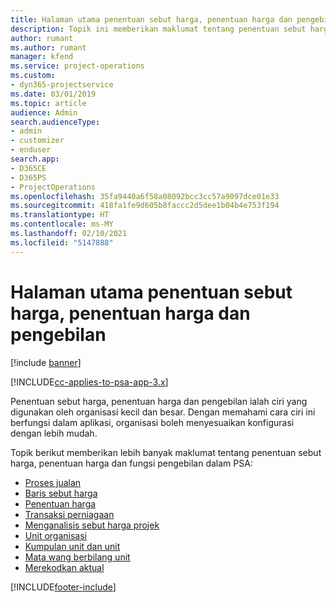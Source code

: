 ```yaml
---
title: Halaman utama penentuan sebut harga, penentuan harga dan pengebilan
description: Topik ini memberikan maklumat tentang penentuan sebut harga, penentuan harga dan pengebilan.
author: rumant
ms.author: rumant
manager: kfend
ms.service: project-operations
ms.custom:
- dyn365-projectservice
ms.date: 03/01/2019
ms.topic: article
audience: Admin
search.audienceType:
- admin
- customizer
- enduser
search.app:
- D365CE
- D365PS
- ProjectOperations
ms.openlocfilehash: 35fa9440a6f58a08092bcc3cc57a9097dce01e33
ms.sourcegitcommit: 418fa1fe9d605b8faccc2d5dee1b04b4e753f194
ms.translationtype: HT
ms.contentlocale: ms-MY
ms.lasthandoff: 02/10/2021
ms.locfileid: "5147888"
---
```

# <a name="quoting-pricing-and-billing-home-page"></a>Halaman utama penentuan sebut harga, penentuan harga dan pengebilan

[!include [banner](../includes/psa-now-project-operations.md)]

[!INCLUDE[cc-applies-to-psa-app-3.x](../includes/cc-applies-to-psa-app-3x.md)]

Penentuan sebut harga, penentuan harga dan pengebilan ialah ciri yang digunakan oleh organisasi kecil dan besar. Dengan memahami cara ciri ini berfungsi dalam aplikasi, organisasi boleh menyesuaikan konfigurasi dengan lebih mudah.

Topik berikut memberikan lebih banyak maklumat tentang penentuan sebut harga, penentuan harga dan fungsi pengebilan dalam PSA:

- [Proses jualan](basic-sales-process.md)
- [Baris sebut harga](basic-quote-lines.md)
- [Penentuan harga](basic-pricing.md)
- [Transaksi perniagaan](basic-business-transactions.md)
- [Menganalisis sebut harga projek](basic-analyzing-quotes.md)
- [Unit organisasi](advanced-organizational.md)
- [Kumpulan unit dan unit](advanced-units.md)
- [Mata wang berbilang unit](advanced-currency.md)
- [Merekodkan aktual](advanced-actuals.md)


[!INCLUDE[footer-include](../includes/footer-banner.md)]